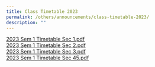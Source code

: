 ```yaml
---
title: Class Timetable 2023
permalink: /others/announcements/class-timetable-2023/
description: ""
---
```

[2023 Sem 1 Timetable Sec 1.pdf](/files/2023%20Sem%201%20Timetable%20Sec%201.pdf)  
[2023 Sem 1 Timetable Sec 2.pdf](/files/2023%20Sem%201%20Timetable%20Sec%202.pdf)  
[2023 Sem 1 Timetable Sec 3.pdf](/files/2023%20Sem%201%20Timetable%20Sec%203.pdf)  
[2023 Sem 1 Timetable Sec 45.pdf](/files/2023%20Sem%201%20Timetable%20Sec%2045.pdf)
